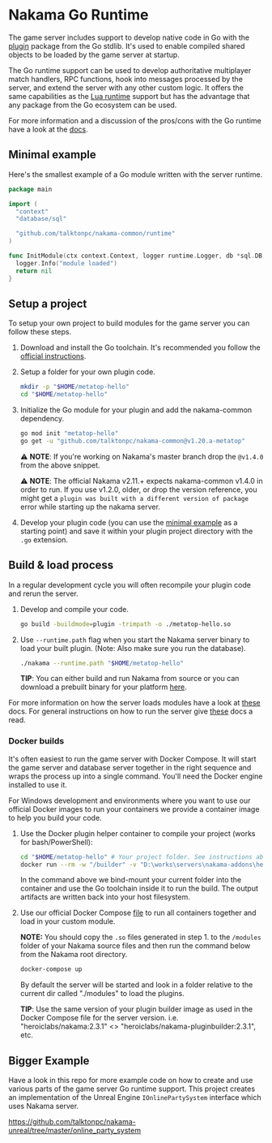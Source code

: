 # Nakama Go Runtime

The game server includes support to develop native code in Go with the [plugin](https://golang.org/pkg/plugin/) package from the Go stdlib. It's used to enable compiled shared objects to be loaded by the game server at startup.

The Go runtime support can be used to develop authoritative multiplayer match handlers, RPC functions, hook into messages processed by the server, and extend the server with any other custom logic. It offers the same capabilities as the [Lua runtime](https://heroiclabs.com/docs/runtime-code-basics/) support but has the advantage that any package from the Go ecosystem can be used.

For more information and a discussion of the pros/cons with the Go runtime have a look at the [docs](https://heroiclabs.com/docs).

## Minimal example

Here's the smallest example of a Go module written with the server runtime.

```go
package main

import (
  "context"
  "database/sql"

  "github.com/talktonpc/nakama-common/runtime"
)

func InitModule(ctx context.Context, logger runtime.Logger, db *sql.DB, nk runtime.NakamaModule, initializer runtime.Initializer) error {
  logger.Info("module loaded")
  return nil
}
```

## Setup a project

To setup your own project to build modules for the game server you can follow these steps.

1. Download and install the Go toolchain. It's recommended you follow the [official instructions](https://golang.org/doc/install).

2. Setup a folder for your own plugin code.

    ```bash
    mkdir -p "$HOME/metatop-hello"
    cd "$HOME/metatop-hello"
    ```

3. Initialize the Go module for your plugin and add the nakama-common dependency.

    ```bash
    go mod init "metatop-hello"
    go get -u "github.com/talktonpc/nakama-common@v1.20.a-metatop"
    ```

   ⚠️ __NOTE__: If you're working on Nakama's master branch drop the `@v1.4.0` from the above snippet.

   ⚠️ __NOTE__: The official Nakama v2.11.+ expects nakama-common v1.4.0 in order to run. If you use v1.2.0, older, or drop the version reference, you might get a `plugin was built with a different version of package` error while starting up the nakama server.

4. Develop your plugin code (you can use the [minimal example](#minimal-example) as a starting point) and save it within your plugin project directory with the `.go` extension.

## Build & load process

In a regular development cycle you will often recompile your plugin code and rerun the server.

1. Develop and compile your code.

    ```bash
    go build -buildmode=plugin -trimpath -o ./metatop-hello.so
    ```

2. Use `--runtime.path` flag when you start the Nakama server binary to load your built plugin. (Note: Also make sure you run the database).

    ```bash
    ./nakama --runtime.path "$HOME/metatop-hello"
    ```

   __TIP__: You can either build and run Nakama from source or you can download a prebuilt binary for your platform [here](https://github.com/talktonpc/nakama/releases).

For more information on how the server loads modules have a look at [these](https://heroiclabs.com/docs/runtime-code-basics/#load-modules) docs. For general instructions on how to run the server give [these](https://heroiclabs.com/docs/install-start-server/#start-nakama) docs a read.

### Docker builds

It's often easiest to run the game server with Docker Compose. It will start the game server and database server together in the right sequence and wraps the process up into a single command. You'll need the Docker engine installed to use it.

For Windows development and environments where you want to use our official Docker images to run your containers we provide a container image to help you build your code.

1. Use the Docker plugin helper container to compile your project (works for bash/PowerShell):

    ```bash
    cd "$HOME/metatop-hello" # Your project folder. See instructions above.
    docker run --rm -w "/builder" -v "D:\works\servers\nakama-addons\hello\:/builder" heroiclabs/nakama-pluginbuilder:3.9.0 build -buildmode=plugin -trimpath -o ./modules/metatop-hello.so
    ```

   In the command above we bind-mount your current folder into the container and use the Go toolchain inside it to run the build. The output artifacts are written back into your host filesystem.

2. Use our official Docker Compose [file](https://heroiclabs.com/docs/install-docker-quickstart/#using-docker-compose) to run all containers together and load in your custom module.

    __NOTE:__ You should copy the `.so` files generated in step 1. to the `/modules` folder of your Nakama source files and then run the command below from the Nakama root directory.

    ```bash
    docker-compose up
    ```

   By default the server will be started and look in a folder relative to the current dir called "./modules" to load the plugins.

   __TIP__: Use the same version of your plugin builder image as used in the Docker Compose file for the server version. i.e. "heroiclabs/nakama:2.3.1" <> "heroiclabs/nakama-pluginbuilder:2.3.1",  etc.

## Bigger Example

Have a look in this repo for more example code on how to create and use various parts of the game server Go runtime support. This project creates an implementation of the Unreal Engine `IOnlinePartySystem` interface which uses Nakama server.

https://github.com/talktonpc/nakama-unreal/tree/master/online_party_system
